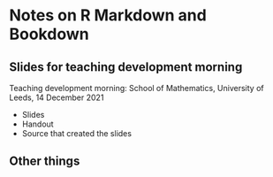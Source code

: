 # Notes on R Markdown and Bookdown

## Slides for teaching development morning

Teaching development morning: School of Mathematics, University of Leeds, 14 December 2021

* Slides
* Handout
* Source that created the slides

## Other things
